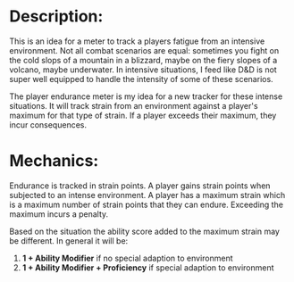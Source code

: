 # Description:
This is an idea for a meter to track a players fatigue from an intensive environment. Not all combat scenarios are equal: sometimes you fight on the cold slops of a mountain in a blizzard, maybe on the fiery slopes of a volcano, maybe underwater. In intensive situations, I feed like D&D is not super well equipped to handle the intensity of some of these scenarios. 

The player endurance meter is my idea for a new tracker for these intense situations. It will track strain from an environment against a player's maximum for that type of strain. If a player exceeds their maximum, they incur consequences. 

# Mechanics:
Endurance is tracked in strain points. A player gains strain points when subjected to an intense environment. A player has a maximum strain which is a maximum number of strain points that they can endure. Exceeding the maximum incurs a penalty.

Based on the situation the ability score added to the maximum strain may be different. In general it will be: 
1. **1 + Ability Modifier** if no special adaption to environment
2. **1 + Ability Modifier + Proficiency** if special adaption to environment 